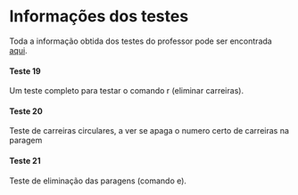 # **Informações dos testes**

Toda a informação obtida dos testes do professor pode ser encontrada [aqui](https://docs.google.com/spreadsheets/u/1/d/1k_0dxDyRBlMZlCPkds8bemhB4ZTVe6n5xJc-xAZ_mGI/edit#gid=0 "Informações fornecidas por alunos").

#### Teste 19

Um teste completo para testar o comando r (eliminar carreiras).

#### Teste 20

Teste de carreiras circulares, a ver se apaga o numero certo de carreiras na paragem

#### Teste 21

Teste de eliminação das paragens (comando e).
